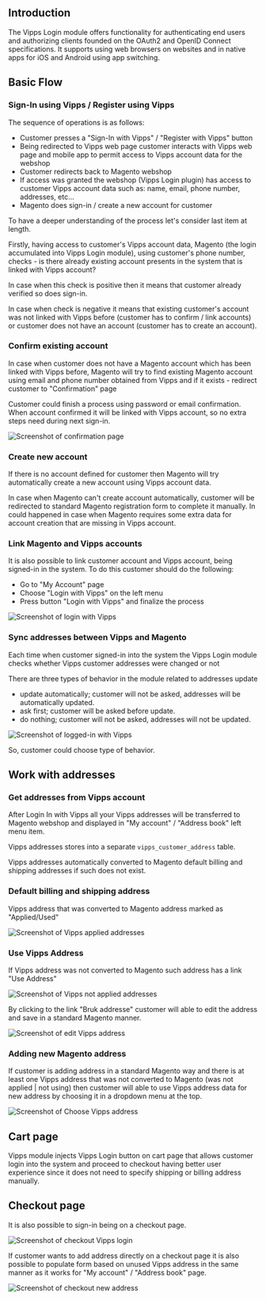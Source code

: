 ## Introduction

The Vipps Login module offers functionality for authenticating end users and authorizing clients founded on the OAuth2 and OpenID Connect specifications. It supports using web browsers on websites and in native apps for iOS and Android using app switching.

## Basic Flow

### Sign-In using Vipps / Register using Vipps

The sequence of operations is as follows:

 - Customer presses a "Sign-In with Vipps" / "Register with Vipps" button
 - Being redirected to Vipps web page customer interacts with Vipps web page and mobile app to permit access to Vipps account data for the webshop
 - Customer redirects back to Magento webshop
 - If access was granted the webshop (Vipps Login plugin) has access to customer Vipps account data such as: name, email, phone number, addresses, etc...
 - Magento does sign-in / create a new account for customer
 
To have a deeper understanding of the process let's consider last item at length.

Firstly, having access to customer's Vipps account data, Magento (the login accumulated into Vipps Login module), using customer's phone number, checks - is there already existing account presents in the system that is linked with Vipps account? 

In case when this check is positive then it means that customer already verified so does sign-in.

In case when check is negative it means that existing customer's account was not linked with Vipps before (customer has to confirm / link accounts) or customer does not have an account (customer has to create an account).

### Confirm existing account

In case when customer does not have a Magento account which has been linked with Vipps before, Magento will try to find existing Magento account using email and phone number obtained from Vipps and if it exists - redirect customer to "Confirmation" page

Customer could finish a process using password or email confirmation. When account confirmed it will be linked with Vipps account, so no extra steps need during next sign-in.


![Screenshot of confirmation page](docs/images/confirmation.png)

    
### Create new account
  
If there is no account defined for customer then Magento will try automatically create a new account using Vipps account data.
   
In case when Magento can't create account automatically, customer will be redirected to standard Magento registration form to complete it manually.
In could happened in case when Magento requires some extra data for account creation that are missing in Vipps account.


### Link Magento and Vipps accounts

It is also possible to link customer account and Vipps account, being signed-in in the system.
To do this customer should do the following:
 - Go to "My Account" page
 - Choose "Login with Vipps" on the left menu
 - Press button "Login with Vipps" and finalize the process 
 
![Screenshot of login with Vipps](docs/images/account-login-with-vipps.png)
    
### Sync addresses between Vipps and Magento

Each time when customer signed-in into the system the Vipps Login module checks whether Vipps customer addresses were changed or not

There are three types of behavior in the module related to addresses update

 - update automatically; customer will not be asked, addresses will be automatically updated.
 - ask first; customer will be asked before update.
 - do nothing; customer will not be asked, addresses will not be updated.
 
![Screenshot of logged-in with Vipps](docs/images/account-logged-in-with-vipps.png)

So, customer could choose type of behavior.


## Work with addresses

### Get addresses from Vipps account

After Login In with Vipps all your Vipps addresses will be transferred to Magento webshop and displayed in "My account" / "Address book" left menu item.

Vipps addresses stores into a separate `vipps_customer_address` table.

Vipps addresses automatically converted to Magento default billing and shipping addresses if such does not exist.

### Default billing and shipping address

Vipps address that was converted to Magento address marked as "Applied/Used"

![Screenshot of Vipps applied addresses](docs/images/account-vipps-addresses-applied.png)

### Use Vipps Address

If Vipps address was not converted to Magento such address has a link "Use Address"

![Screenshot of Vipps not applied addresses](docs/images/account-vipps-addresses-not-applied.png)

By clicking to the link "Bruk addresse" customer will able to edit the address and save in a standard Magento manner.

![Screenshot of edit Vipps address](docs/images/account-edit-vipps-address.png)

### Adding new Magento address

If customer is adding address in a standard Magento way and there is at least one Vipps address that was not converted to Magento (was not applied | not using) then customer will able to use Vipps address data for new address by choosing it in a dropdown menu at the top.

![Screenshot of Choose Vipps address](docs/images/account-choose-vipps-address.png)

## Cart page

Vipps module injects Vipps Login button on cart page that allows customer login into the system and proceed to checkout having better user experience since it does not need to specify shipping or billing address manually.

## Checkout page

It is also possible to sign-in being on a checkout page. 

![Screenshot of checkout Vipps login](docs/images/checkout-vipps-login.png)

If customer wants to add address directly on a checkout page it is also possible to populate form based on unused Vipps address in the same manner as it works for "My account" / "Address book" page.

![Screenshot of checkout new address](docs/images/checkout-new-address.png)
